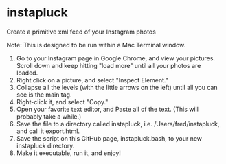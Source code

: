 instapluck
==========

<p>Create a primitive xml feed of your Instagram photos
<p>Note: This is designed to be run within a Mac Terminal window.
<ol><li>Go to your Instagram page in Google Chrome, and view your pictures. Scroll down and keep hitting "load more" until all your photos are loaded.
<li>Right click on a picture, and select "Inspect Element."
<li>Collapse all the levels (with the little arrows on the left) until all you can see is the <html> main tag.
<li>Right-click it, and select "Copy."
<li>Open your favorite text editor, and Paste all of the text. (This will probably take a while.)
<li>Save the file to a directory called instapluck, i.e. /Users/fred/instapluck, and call it export.html.
<li>Save the script on this GitHub page, instapluck.bash, to your new instapluck directory.
<li>Make it executable, run it, and enjoy!
</ul>
